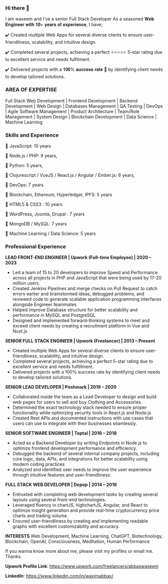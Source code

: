 ### Hi there 👋

I am waseem and I've a senior Full Stack Developer As a seasoned 𝐖𝐞𝐛 𝐄𝐧𝐠𝐢𝐧𝐞𝐞𝐫 𝐰𝐢𝐭𝐡 𝟏𝟎+ 𝐲𝐞𝐚𝐫𝐬 𝐨𝐟 𝐞𝐱𝐩𝐞𝐫𝐢𝐞𝐧𝐜𝐞, I have;

✔️ Created multiple Web Apps for several diverse clients to ensure user-friendliness, scalability, and intuitive design.

✔️ Completed several projects, achieving a perfect  ⭐⭐⭐⭐⭐  5-star rating due to excellent service and needs fulfilment.

✔️ Delivered projects with a  𝟏𝟎𝟎% 𝐬𝐮𝐜𝐜𝐞𝐬𝐬 𝐫𝐚𝐭𝐞 🚀 by identifying client needs to develop tailored solutions.


### AREA OF EXPERTISE

Full Stack Web Development | Frontend Development | Backend Development | Web Design | Databases Management | QA Testing | DevOps | Agile Software Management | Product Architecture | Team/Role Management | System Design | Blockchain Development | Data Science | Machine Learning



### Skills and Experience

🚀 JavaScript: 10 years

🚀 Node.js / PHP: 9 years,

🚀 Python: 5 years,

🚀 Clojurescript / VueJS / React.js / Angular / Ember.js: 6 years,

🚀 DevOps: 7 years

🚀 Blockchain, Ethereum, Hyperledger, IPFS: 5 years

🚀 HTML5 & CSS3 : 10 years

🚀 WordPress, Joomla, Drupal : 7 years

🚀 MongoDB / MySQL: 7 years

🚀 Machine Learning / Data Science: 5 years


### Professional Experience


**LEAD FRONT-END ENGINEER | Upwork (Full-time Employee) | 2020 – 2023**

* Led a team of 15 to 20 developers to improve Speed and Performance across all projects in PHP and JavaScript that were being used by 
17-20 million users. 
* Created Jenkins Pipelines and merge checks on Pull Request to catch errors earlier and brainstormed ideas, debugged problems, and reviewed code to generate scalable application programming interfaces alongside Engineer teammates 
* Helped improve Database structure for better scalability and  performance in MySQL and PostgreSQL 
* Designed and implemented forward-thinking systems to meet and exceed client needs by creating a recruitment platform in Vue and Nuxt.js

**SENIOR FULL STACK ENGINEER | Upwork (Freelancer) | 2013 – Present**
* Created multiple Web Apps for several diverse clients to ensure user-friendliness, scalability, and intuitive design. 
* Completed several projects, achieving a perfect 5-star rating due to excellent service and needs fulfillment. 
* Delivered projects with a 100% success rate by identifying client needs to develop tailored solutions.

**SENIOR LEAD DEVELOPER | Poshmark | 2019 – 2020**
* Collaborated inside the team as a Lead Developer to design and build web pages for users to sell and buy Clothing and Accessories. 
* Determined the exact technology stack needed to ensure proper functionality while optimizing security tools in React.js and Node.js 
* Created Rest APIs and documented instructions with use cases that users can use to integrate with their businesses seamlessly.

**SENIOR SOFTWARE ENGINEER | Toptal | 2016 – 2018**
* Acted as a Backend Developer by writing Endpoints in Node.js to optimize frontend development performance and efficiency. 
* Debugged the backend of several internal company projects, including core logic, data, APIs, and integrations for better scalability using modern coding practices 
* Analyzed and identified user needs to improve the user experience through intuitive features and user-friendliness.

**FULL STACK WEB DEVELOPER | Depop | 2014 – 2016**
* Entrusted with completing web development tasks by creating several layouts using several front-end technologies. 
* Leveraged fluency in chartJS, highchartJS,  Angular, and React to optimize insight generation and provide real-time cryptocurrency price charts and trading volume. 
* Ensured user-friendliness by creating and implementing readable graphs with excellent customizability and accuracy.


**INTERESTS**
Web Development, Machine Learning, ChatGPT, Biotechnology, Blockchain, OpenAI, Consciousness, Meditation, Human Performance

If you wanna know more about me, please visit my profiles or email me. Thanks.

**Upwork Profile Link**: https://www.upwork.com/freelancers/abbaswaseem

**LinkedIn**: https://www.linkedin.com/in/waximabbax/
